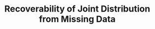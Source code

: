 ---
arxiv: 1611.04709
authors:
- firstname: Jin
  institute: Iowa State University
  lastname: Tian
layout: refuses
section: pre
title: Recoverability of Joint Distribution from Missing Data
---